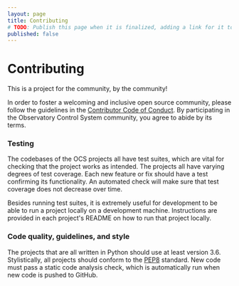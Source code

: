 ```yaml
---
layout: page
title: Contributing
# TODO: Publish this page when it is finalized, adding a link for it to the menubar
published: false
---
```


# Contributing

This is a project for the community, by the community!

In order to foster a welcoming and inclusive open source community, please follow the guidelines in the
[Contributor Code of Conduct](https://www.contributor-covenant.org/version/2/0/code_of_conduct/). By
participating in the Observatory Control System community, you agree to abide by its terms.

### Testing

The codebases of the OCS projects all have test suites, which are vital for checking that
the project works as intended. The projects all have varying degrees of test coverage. Each new
feature or fix should have a test confirming its functionality. An automated check will make sure
that test coverage does not decrease over time.

Besides running test suites, it is extremely useful for development to be able to run a project locally
on a development machine. Instructions are provided in each project's README on how to run that project locally.

### Code quality, guidelines, and style

The projects that are all written in Python should use at least version 3.6. Stylistically,
all projects should conform to the [PEP8](https://www.python.org/dev/peps/pep-0008/) standard.
New code must pass a static code analysis check, which is automatically run when new code is pushed
to GitHub.
